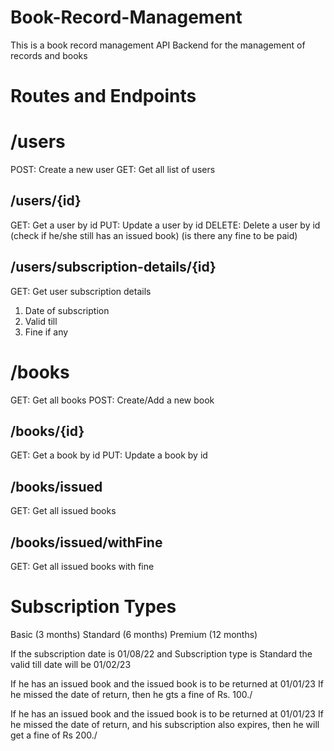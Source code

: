 # Book-Record-Management

This is a book record management API Backend for the management of records and books

# Routes and Endpoints

# /users
POST: Create a new user 
GET: Get all list of users

## /users/{id}
GET: Get a user by id 
PUT: Update a user by id 
DELETE: Delete a user by id (check if he/she still has an issued book) (is there any fine to be paid)

## /users/subscription-details/{id}
GET: Get user subscription details
1. Date of subscription
2. Valid till
3. Fine if any



# /books
GET: Get all books 
POST: Create/Add a new book

## /books/{id}
GET: Get a book by id 
PUT: Update a book by id

## /books/issued
GET: Get all issued books

## /books/issued/withFine
GET: Get all issued books with fine



# Subscription Types
Basic (3 months) 
Standard (6 months) 
Premium (12 months)


If the subscription date is 01/08/22 
and Subscription type is Standard 
the valid till date will be 01/02/23


If he has an issued book and the issued book is to be returned at 01/01/23 If he missed the date of return, then he gts a fine of Rs. 100./

If he has an issued book and the issued book is to be returned at 01/01/23 If he missed the date of return, and his subscription also expires, then he will get a fine of Rs 200./